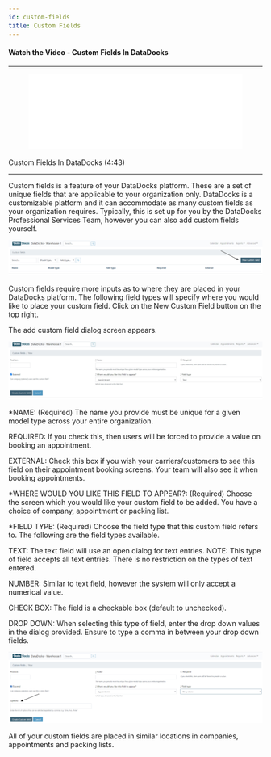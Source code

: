 ```yaml
---
id: custom-fields
title: Custom Fields
---
```


#### Watch the Video - Custom Fields In DataDocks

***
<figure class="video-container">
  <iframe src="//www.youtube.com/embed/Iq55UXf7RVE" frameborder="0" allowfullscreen width="100%"></iframe>
</figure>

Custom Fields In DataDocks (4:43)
***

Custom fields is a feature of your DataDocks platform. These are a set of unique fields that are applicable to your organization only. DataDocks is a customizable platform and it can accommodate as many custom fields as your organization requires. Typically, this is set up for you by the DataDocks Professional Services Team, however you can also add custom fields yourself.

![New Custom Field](/img/docs/advanced/custom-fields/new.jpg)

Custom fields require more inputs as to where they are placed in your DataDocks platform. The following field types will specify where you would like to place your custom field. Click on the New Custom Field button on the top right. 

The add custom field dialog screen appears. 

![New Custom Field Screen](/img/docs/advanced/custom-fields/add-custom-field-dialog.jpg)

*NAME: (Required) The name you provide must be unique for a given model type across your entire organization. 

REQUIRED: If you check this, then users will be forced to provide a value on booking an appointment.

EXTERNAL:  Check this box if you wish your carriers/customers to see this field on their appointment booking screens. Your team will also see it when booking appointments.

*WHERE WOULD YOU LIKE THIS FIELD TO APPEAR?: (Required) Choose the screen which you would like your custom field to be added. You have a choice of company, appointment or packing list. 

*FIELD TYPE: (Required) Choose the field type that this custom field refers to. The following are the field types available.

TEXT: The text field will use an open dialog for text entries. NOTE: This type of field accepts all text entries. There is no restriction on the types of text entered.  

NUMBER: Similar to text field, however the system will only accept a numerical value. 

CHECK BOX: The field is a checkable box (default to unchecked).

DROP DOWN: When selecting this type of field, enter the drop down values in the dialog provided. Ensure to type a comma in between your drop down fields. 

![Custom Field Drop Down](/img/docs/advanced/custom-fields/drop-down.jpg)

All of your custom fields are placed in similar locations in companies, appointments and packing lists.

